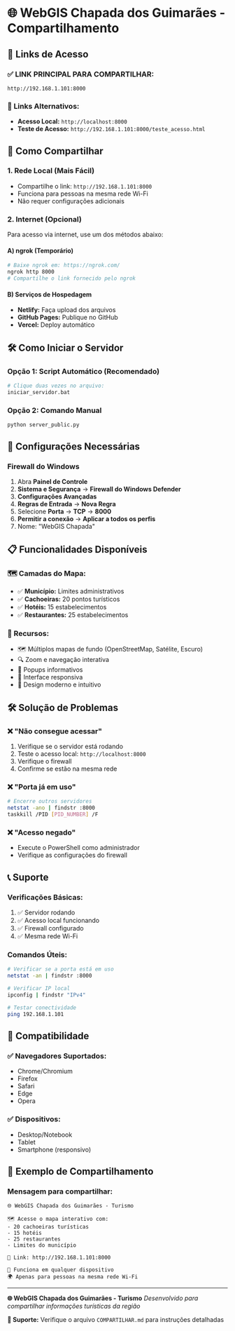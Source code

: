 # 🌐 WebGIS Chapada dos Guimarães - Compartilhamento

## 🚀 Links de Acesso

### ✅ **LINK PRINCIPAL PARA COMPARTILHAR:**
```
http://192.168.1.101:8000
```

### 📱 Links Alternativos:
- **Acesso Local:** `http://localhost:8000`
- **Teste de Acesso:** `http://192.168.1.101:8000/teste_acesso.html`

## 🎯 Como Compartilhar

### 1. **Rede Local (Mais Fácil)**
- Compartilhe o link: `http://192.168.1.101:8000`
- Funciona para pessoas na mesma rede Wi-Fi
- Não requer configurações adicionais

### 2. **Internet (Opcional)**
Para acesso via internet, use um dos métodos abaixo:

#### A) ngrok (Temporário)
```bash
# Baixe ngrok em: https://ngrok.com/
ngrok http 8000
# Compartilhe o link fornecido pelo ngrok
```

#### B) Serviços de Hospedagem
- **Netlify:** Faça upload dos arquivos
- **GitHub Pages:** Publique no GitHub
- **Vercel:** Deploy automático

## 🛠️ Como Iniciar o Servidor

### Opção 1: Script Automático (Recomendado)
```bash
# Clique duas vezes no arquivo:
iniciar_servidor.bat
```

### Opção 2: Comando Manual
```bash
python server_public.py
```

## 🔧 Configurações Necessárias

### Firewall do Windows
1. Abra **Painel de Controle**
2. **Sistema e Segurança** → **Firewall do Windows Defender**
3. **Configurações Avançadas**
4. **Regras de Entrada** → **Nova Regra**
5. Selecione **Porta** → **TCP** → **8000**
6. **Permitir a conexão** → **Aplicar a todos os perfis**
7. Nome: "WebGIS Chapada"

## 📋 Funcionalidades Disponíveis

### 🗺️ Camadas do Mapa:
- ✅ **Município:** Limites administrativos
- ✅ **Cachoeiras:** 20 pontos turísticos
- ✅ **Hotéis:** 15 estabelecimentos
- ✅ **Restaurantes:** 25 estabelecimentos

### 🎨 Recursos:
- 🗺️ Múltiplos mapas de fundo (OpenStreetMap, Satélite, Escuro)
- 🔍 Zoom e navegação interativa
- 📍 Popups informativos
- 📱 Interface responsiva
- 🎨 Design moderno e intuitivo

## 🛠️ Solução de Problemas

### ❌ "Não consegue acessar"
1. Verifique se o servidor está rodando
2. Teste o acesso local: `http://localhost:8000`
3. Verifique o firewall
4. Confirme se estão na mesma rede

### ❌ "Porta já em uso"
```bash
# Encerre outros servidores
netstat -ano | findstr :8000
taskkill /PID [PID_NUMBER] /F
```

### ❌ "Acesso negado"
- Execute o PowerShell como administrador
- Verifique as configurações do firewall

## 📞 Suporte

### Verificações Básicas:
1. ✅ Servidor rodando
2. ✅ Acesso local funcionando
3. ✅ Firewall configurado
4. ✅ Mesma rede Wi-Fi

### Comandos Úteis:
```bash
# Verificar se a porta está em uso
netstat -an | findstr :8000

# Verificar IP local
ipconfig | findstr "IPv4"

# Testar conectividade
ping 192.168.1.101
```

## 📱 Compatibilidade

### ✅ Navegadores Suportados:
- Chrome/Chromium
- Firefox
- Safari
- Edge
- Opera

### ✅ Dispositivos:
- Desktop/Notebook
- Tablet
- Smartphone (responsivo)

## 🎯 Exemplo de Compartilhamento

### Mensagem para compartilhar:
```
🌐 WebGIS Chapada dos Guimarães - Turismo

🗺️ Acesse o mapa interativo com:
- 20 cachoeiras turísticas
- 15 hotéis
- 25 restaurantes
- Limites do município

🔗 Link: http://192.168.1.101:8000

📱 Funciona em qualquer dispositivo
🌍 Apenas para pessoas na mesma rede Wi-Fi
```

---

**🌐 WebGIS Chapada dos Guimarães - Turismo**
*Desenvolvido para compartilhar informações turísticas da região*

**📧 Suporte:** Verifique o arquivo `COMPARTILHAR.md` para instruções detalhadas 